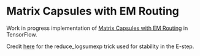 # Matrix Capsules with EM Routing
Work in progress implementation of [Matrix Capsules with EM Routing](https://openreview.net/pdf?id=HJWLfGWRb) in TensorFlow.

Credit [here](https://github.com/www0wwwjs1/Matrix-Capsules-EM-Tensorflow/issues/10) for the reduce_logsumexp trick used 
for stability in the E-step.
